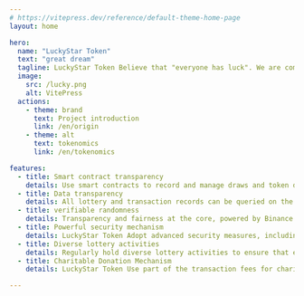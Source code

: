 ```yaml
---
# https://vitepress.dev/reference/default-theme-home-page
layout: home

hero:
  name: "LuckyStar Token"
  text: "great dream"
  tagline: LuckyStar Token Believe that "everyone has luck". We are committed to building a fair wealth opportunity platform through blockchain technology, so that every holder has the opportunity to win his or her own lucky stars.
  image:
    src: /lucky.png
    alt: VitePress
  actions:
    - theme: brand
      text: Project introduction
      link: /en/origin
    - theme: alt
      text: tokenomics
      link: /en/tokenomics

features:
  - title: Smart contract transparency
    details: Use smart contracts to record and manage draws and token distribution to ensure non-tamperability and verifiability.
  - title: Data transparency
    details: All lottery and transaction records can be queried on the blockchain to achieve "publicity equals trust".
  - title: verifiable randomness
    details: Transparency and fairness at the core, powered by Binance Oracle Verifiable Random Function (VRF)
  - title: Powerful security mechanism
    details: LuckyStar Token Adopt advanced security measures, including smart contract auditing and data encryption, to ensure the safety of user funds and information.
  - title: Diverse lottery activities
    details: Regularly hold diverse lottery activities to ensure that every token holder has a fair chance of winning and increase the fun of participation.
  - title: Charitable Donation Mechanism
    details: LuckyStar Token Use part of the transaction fees for charitable donations to support public welfare undertakings, help people in need, and enhance users' sense of social responsibility.

---
```


